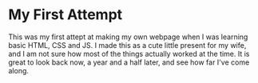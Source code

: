 # My First Attempt

This was my first attept at making my own webpage when I was learning basic HTML, CSS and JS. I made this as a cute little present for my wife, and I am not sure how most of the things actually worked at the time. It is great to look back now, a year and a half later, and see how far I've come along. 
